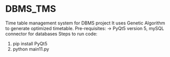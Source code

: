 # DBMS_TMS
Time table management system for DBMS project
It uses Genetic Algorithm to generate optimized timetable.
Pre-requisites:
-> PyQt5 version 5, mySQL connector for databases
Steps to run code:
1. pip install PyQt5
2. python main11.py 
